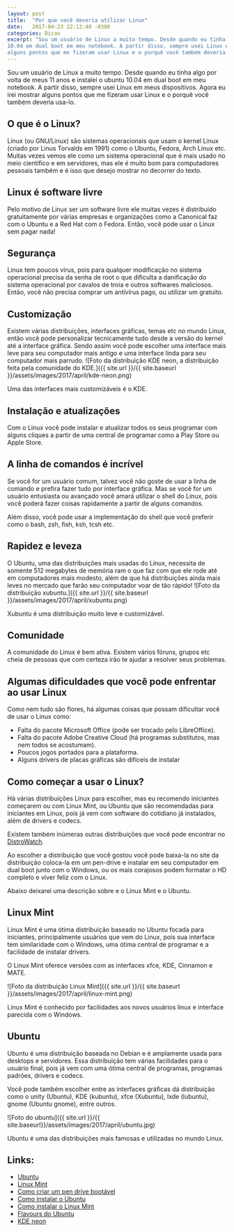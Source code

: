 ```yaml
---
layout: post
title:  "Por que você deveria utilizar Linux"
date:   2017-04-23 22:12:40 -0300
categories: Dicas
excerpt: "Sou um usuário de Linux a muito tempo. Desde quando eu tinha algo por volta de meus 11 anos e instalei o ubuntu
10.04 em dual boot em meu notebook. A partir disso, sempre usei Linux em meus dispositivos. Agora eu irei mostrar
alguns pontos que me fizeram usar Linux e o porquê você também deveria usa-lo."
---
```

Sou um usuário de Linux a muito tempo. Desde quando eu tinha algo por volta de meus 11 anos e instalei o ubuntu
10.04 em dual boot em meu notebook. A partir disso, sempre usei Linux em meus dispositivos. Agora eu irei mostrar
alguns pontos que me fizeram usar Linux e o porquê você também deveria usa-lo.

## O que é o Linux?

Linux (ou GNU/Linux) são sistemas operacionais que usam o kernel Linux (criado por Linus Torvalds em 1991) como o
Ubuntu, Fedora, Arch Linux etc. Muitas vezes vemos ele como um sistema operacional que é mais usado no meio
cientifico e em servidores, mas ele é muito bom para computadores pessoais também e é isso que desejo mostrar no
decorrer do texto.

## Linux é software livre

Pelo motivo de Linux ser um software livre ele muitas vezes é distribuído gratuitamente por várias empresas e
organizações como a Canonical faz com o Ubuntu e a Red Hat com o Fedora. Então, você pode usar o Linux sem pagar
nada!

## Segurança

Linux tem poucos vírus, pois para qualquer modificação no sistema operacional precisa da senha de root o que
dificulta a danificação do sistema operacional por cavalos de troia e outros softwares maliciosos.
Então, você não precisa comprar um antivírus pago, ou utilizar um gratuito.

## Customização

Existem várias distribuições, interfaces gráficas, temas etc no mundo Linux, então você pode personalizar
tecnicamente tudo desde a versão do kernel até a interface gráfica. Sendo assim você pode escolher uma interface
mais leve para seu computador mais antigo e uma interface linda para seu computador mais parrudo.
![Foto da distribuição KDE neon, a distribuição feita pela comunidade do KDE.]({{ site.url }}/{{ site.baseurl }}/assets/images/2017/april/kde-neon.png)

Uma das interfaces mais customizáveis é o KDE.

## Instalação e atualizações

Com o Linux você pode instalar e atualizar todos os seus programar com alguns cliques a partir de uma central de programar como a Play Store ou Apple Store.

## A linha de comandos é incrível

Se você for um usuário comum, talvez você não goste de usar a linha de comando e prefira fazer tudo por interface
gráfica. Mas se você for um usuário entusiasta ou avançado você amará utilizar o shell do Linux, pois você poderá
fazer coisas rapidamente a partir de alguns comandos.

Além disso, você pode usar a implementação do shell que você preferir como o bash, zsh, fish, ksh, tcsh etc.

## Rapidez e leveza

O Ubuntu, uma das distribuições mais usadas do Linux, necessita de somente 512 megabytes de memória ram o que faz
com que ele rode até em computadores mais modesto, além de que há distribuições ainda mais leves no mercado que
farão seu computador voar de tão rápido!
![Foto da distribuição xubuntu.]({{ site.url }}/{{ site.baseurl }}/assets/images/2017/april/xubuntu.png)

Xubuntu é uma distribuição muito leve e customizável.

## Comunidade

A comunidade do Linux é bem ativa. Existem vários fóruns, grupos etc cheia de pessoas que com certeza irão te
ajudar a resolver seus problemas.

## Algumas dificuldades que você pode enfrentar ao usar Linux

Como nem tudo são flores, há algumas coisas que possam dificultar você de usar o Linux como:

- Falta do pacote Microsoft Office (pode ser trocado pelo LibreOffice).
- Falta do pacote Adobe Creative Cloud (há programas substitutos, mas nem todos se acostumam).
- Poucos jogos portados para a plataforma.
- Alguns drivers de placas gráficas são difíceis de instalar

## Como começar a usar o Linux?

Há várias distribuições Linux para escolher, mas eu recomendo iniciantes começarem ou com Linux Mint, ou Ubuntu
que são recomendadas para iniciantes em Linux, pois já vem com software do cotidiano já instalados, além de
drivers e codecs.

Existem também inúmeras outras distribuições que você pode encontrar no [DistroWatch](http://distrowatch.com/).

Ao escolher a distribuição que você gostou você pode baixa-la no site da distribuição coloca-la em um pen-drive e
instalar em seu computador em dual boot junto com o Windows, ou os mais corajosos podem formatar o HD completo e
viver feliz com o Linux.

Abaixo deixarei uma descrição sobre e o Linux Mint e o Ubuntu.

## Linux Mint

Linux Mint é uma ótima distribuição baseado no Ubuntu focada para iniciantes, principalmente usuários que vem do
Linux, pois sua interface tem similaridade com o Windows, uma ótima central de programar e a facilidade de
instalar drivers.

O Linux Mint oferece versões com as interfaces xfce, KDE, Cinnamon e MATE.

![Foto da distribuição Linux Mint]({{ site.url }}/{{ site.baseurl }}/assets/images/2017/april/linux-mint.png)

Linux Mint é conhecido por facilidades aos novos usuários linux e interface parecida com o Windows.

## Ubuntu

Ubuntu é uma distribuição baseada no Debian e é amplamente usada para desktops e servidores. Essa distribuição
tem várias facilidades para o usuário final, pois já vem com uma ótima central de programas, programas padrões,
drivers e codecs.

Você pode também escolher entre as interfaces gráficas dá distribuição como o unity (Ubuntu), KDE (kubuntu), xfce
(Xubuntu), lxde (lubuntu), gnome (Ubuntu gnome), entre outros.

![Foto do ubuntu]({{ site.url }}/{{ site.baseurl}}/assets/images/2017/april/ubuntu.jpg)

Ubuntu é uma das distribuições mais famosas e utilizadas no mundo Linux.

## Links:
- [Ubuntu](https://www.ubuntu.com/)
- [Linux Mint](https://www.linuxmint.com/)
- [Como criar um pen drive bootável](http://www.diolinux.com.br/2016/11/etcher-crie-pen-drives-bootaveis-de-qualquer-sistema-operacional.html)
- [Como instalar o Ubuntu](http://www.techtudo.com.br/dicas-e-tutoriais/noticia/2016/01/como-instalar-o-ubuntu.html)
- [Como instalar o Linux Mint](https://pplware.sapo.pt/linux/aprenda-instalar-novo-linux-mint-18-sarah-7-passos/)
- [Flavours do Ubuntu](https://www.ubuntu.com/about/about-ubuntu/flavours)
- [KDE neon](https://neon.kde.org/)
